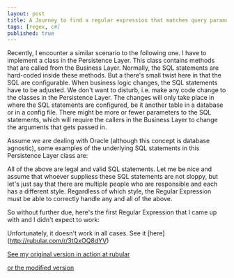 ```yaml
---
layout: post
title: A Journey to find a regular expression that matches query parameters in SQL statements
tags: [regex, c#]
published: true
---
```


Recently, I encounter a similar scenario to the following one.  I have to implement a class in the Persistence Layer.  This class contains methods that are called from the Business Layer.  Normally, the SQL statements are hard-coded inside these methods.  But a there's small twist here in that the SQL are configurable.  When business logic changes, the SQL statements have to be adjusted.  We don't want to disturb, i.e. make any code change to the classes in the Persistence Layer.  The changes will only take place in where the SQL statements are configured, be it another table in a database or in a config file.  There might be more or fewer parameters to the SQL statements, which will require the callers in the Business Layer to change the arguments that gets passed in.  

Assume we are dealing with Oracle (although this concept is database agnostic), some examples of the underlying SQL statements in this Persistence Layer class are:

<script src="https://gist.github.com/pragmaticlogic/5279484.js"> </script>

All of the above are legal and valid SQL statements.  Let me be nice and assume that whoever suppliess these SQL statements are not sloppy, but let's just say that there are multiple people who are responsible and each has a different style.  Regardless of which style, the Regular Expression must be able to correctly handle any and all of the above.

So without further due, here's the first Regular Expression that I came up with and I didn't expect to work:

<script src="https://gist.github.com/pragmaticlogic/5292233.js"> </script>

<script src="https://gist.github.com/pragmaticlogic/5283444.js"> </script>

Unfortunately, it doesn't work in all cases.  See it [here] (http://rubular.com/r/3tQxOQ8dYV)
    
[See my original version in action at rubular](http://rubular.com/r/RQx3ERmUGN)

[or the modified version](http://rubular.com/r/ybgtoc8UdW)